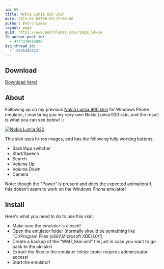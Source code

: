 ```yaml
---
id: 69
title: Nokia Lumia 920 Skin
date: 2013-01-09T00:09:17+00:00
author: Pedro Lamas
layout: page
guid: https://www.pedrolamas.com/?page_id=69
fb_author_post_id:
  - 4747370916096
dsq_thread_id:
  - '2045483823'
---
```


## Download

[Download here!](wp-content/uploads/downloads/2013/01/Nokia-Lumia-920.zip)

## About

Following up on my previous [Nokia Lumia 800 skin](http://www.pedrolamas.pt/windows-phone/nokia-lumia-800-skin-en/) for Windows Phone emulator, I now bring you my very own Nokia Lumia 920 skin, and the result is what you can see below! :)

[![Nokia Lumia 920](wp-content/uploads/2013/01/Nokia-Lumia-920-thumb.png)](wp-content/uploads/2013/01/Nokia-Lumia-920.png)

This skin uses hi-res images, and has the following fully working buttons:

- Back/App switcher
- Start/Speech
- Search
- Volume Up
- Volume Down
- Camera

Note: though the "Power" is present and does the expected animation(!), this doesn't seem to work on the Windows Phone emulator!

## Install

Here's what you need to do to use this skin:

- Make sure the emulator is closed!
- Open the emulator folder (normally should be something like “C:\Program Files (x86)\Microsoft XDE\1.0\”)
- Create a backup of the “WM7_Skin.xml” file just in case you want to go back to the old skin
- Extract the files to the emulator folder (note: requires administrator access)
- Start the emulator!
